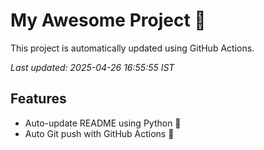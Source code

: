 # My Awesome Project 🚀

This project is automatically updated using GitHub Actions.

_Last updated: 2025-04-26 16:55:55 IST_

## Features
- Auto-update README using Python 🐍
- Auto Git push with GitHub Actions 🤖
